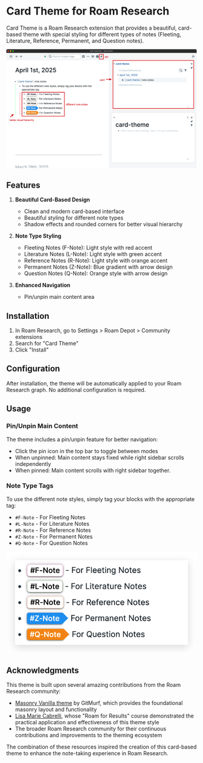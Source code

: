 # Card Theme for Roam Research

Card Theme is a Roam Research extension that provides a beautiful, card-based theme with special styling for different types of notes (Fleeting, Literature, Reference, Permanent, and Question notes).

![overview](https://github.com/qcrao/card-theme/raw/main/assets/card-theme.png)

## Features

1. **Beautiful Card-Based Design**

   - Clean and modern card-based interface
   - Beautiful styling for different note types
   - Shadow effects and rounded corners for better visual hierarchy

2. **Note Type Styling**

   - Fleeting Notes (F-Note): Light style with red accent
   - Literature Notes (L-Note): Light style with green accent
   - Reference Notes (R-Note): Light style with orange accent
   - Permanent Notes (Z-Note): Blue gradient with arrow design
   - Question Notes (Q-Note): Orange style with arrow design

3. **Enhanced Navigation**
   - Pin/unpin main content area

## Installation

1. In Roam Research, go to Settings > Roam Depot > Community extensions
2. Search for "Card Theme"
3. Click "Install"

## Configuration

After installation, the theme will be automatically applied to your Roam Research graph. No additional configuration is required.

## Usage

### Pin/Unpin Main Content

The theme includes a pin/unpin feature for better navigation:

- Click the pin icon in the top bar to toggle between modes
- When unpinned: Main content stays fixed while right sidebar scrolls independently
- When pinned: Main content scrolls with right sidebar together.

### Note Type Tags

To use the different note styles, simply tag your blocks with the appropriate tag:

- `#F-Note` - For Fleeting Notes
- `#L-Note` - For Literature Notes
- `#R-Note` - For Reference Notes
- `#Z-Note` - For Permanent Notes
- `#Q-Note` - For Question Notes

![note-type-tags](https://github.com/qcrao/card-theme/raw/main/assets/notes-styles.png)

## Acknowledgments

This theme is built upon several amazing contributions from the Roam Research community:

- [Masonry Vanilla theme](https://gitmurf.github.io/masonry-vanilla/) by GitMurf, which provides the foundational masonry layout and functionality
- [Lisa Marie Cabrelli](https://www.youtube.com/@LisaMarieCabrelli/playlists), whose "Roam for Results" course demonstrated the practical application and effectiveness of this theme style
- The broader Roam Research community for their continuous contributions and improvements to the theming ecosystem

The combination of these resources inspired the creation of this card-based theme to enhance the note-taking experience in Roam Research.
